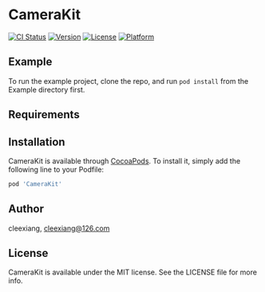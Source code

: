# CameraKit

[![CI Status](https://img.shields.io/travis/cleexiang/CameraKit.svg?style=flat)](https://travis-ci.org/cleexiang/CameraKit)
[![Version](https://img.shields.io/cocoapods/v/CameraKit.svg?style=flat)](https://cocoapods.org/pods/CameraKit)
[![License](https://img.shields.io/cocoapods/l/CameraKit.svg?style=flat)](https://cocoapods.org/pods/CameraKit)
[![Platform](https://img.shields.io/cocoapods/p/CameraKit.svg?style=flat)](https://cocoapods.org/pods/CameraKit)

## Example

To run the example project, clone the repo, and run `pod install` from the Example directory first.

## Requirements

## Installation

CameraKit is available through [CocoaPods](https://cocoapods.org). To install
it, simply add the following line to your Podfile:

```ruby
pod 'CameraKit'
```

## Author

cleexiang, cleexiang@126.com

## License

CameraKit is available under the MIT license. See the LICENSE file for more info.
